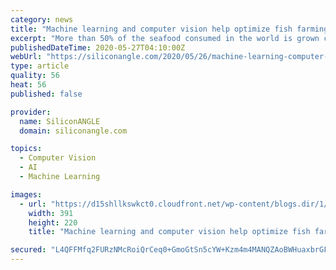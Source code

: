 ```yaml
---
category: news
title: "Machine learning and computer vision help optimize fish farming"
excerpt: "More than 50% of the seafood consumed in the world is grown commercially, so boosting productivity and lowering the costs of fish farms is a big deal for the industry. Startup Aquabyte Inc. aims to increase efficiency in this business using machine learning and computer vision software."
publishedDateTime: 2020-05-27T04:10:00Z
webUrl: "https://siliconangle.com/2020/05/26/machine-learning-computer-vision-help-optimize-fish-farming-aquaculture-cubeconversations/"
type: article
quality: 56
heat: 56
published: false

provider:
  name: SiliconANGLE
  domain: siliconangle.com

topics:
  - Computer Vision
  - AI
  - Machine Learning

images:
  - url: "https://d15shllkswkct0.cloudfront.net/wp-content/blogs.dir/1/files/2020/05/Bryton-Shang-CC-2020.jpg"
    width: 391
    height: 220
    title: "Machine learning and computer vision help optimize fish farming"

secured: "L4QFFMfq2FURzNMcRoiQrCeq0+GmoGtSn5cYW+Kzm4m4MANQZAoBWHuaxbrGFMrm0B9w7nA2dkazGYPWQkmX8y+7EnLHTXG7BXU3IolFpQOgy5kp3KTWumav8G8wQtpcS/fnUkDnqvxXkIa76ImZo+jz6rjpo1L9Bwc4dqO5Oz5V1i9rA0DVcxoRxWvipGLRa4ca7D/klsUZ7jN53OOMKQvcPCx2PFiBAe5308hh/wSzRUonNKojtuZmCL9miVpM9N/OZliTpQqEIn5oHv6q8X2mjz+QF18K1z3iUWZnXnEGgOzD+oJFpomooShU8zbORhgvC79BEwWGteiSiQ7Qfkb/58ddwQhaRKPmn416yopDoIlbjPSlP1KBPIXo7CkPIPrihJzdr4Akkncv4Bt0JYLsSADALfrghninEcTjD0N/szhph1bN0adfzdq9q1mZ4sDOojQDqLq+GfOsHGvv2F1IKzIrCpyjKXl/n+q+Mdo=;cAzwwZe2EDgvGm5HzSuiJQ=="
---
```


